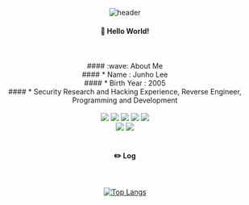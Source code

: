 <div align="center"> 

![header](https://capsule-render.vercel.app/api?type=cylinder&color=000000&height=150&section=header&text=spidey771&fontColor=ffffff&fontSize=70&animation=fadeIn&fontAlignY=55&desc=%20&descAlignY=62&descAlign=62)
  
####  :wave: Hello World!

  
 <br/>
 <br/>
####  :wave: About Me  <br>
####  * Name : Junho Lee <br>
####  * Birth Year : 2005 <br>
####  * Security Research and Hacking Experience, Reverse Engineer, Programming and Development <br>
 <br/>
  
<img src="https://img.shields.io/badge/cplusplus-00599C?style=for-the-badge&logo=C++&logoColor=white">
<img src="https://img.shields.io/badge/c-A8B9CC?style=for-the-badge&logo=C&logoColor=white">
<img src="https://img.shields.io/badge/dotnet-512BD4?style=for-the-badge&logo=C#&logoColor=white">
<img src="https://img.shields.io/badge/delphi-E62431?style=for-the-badge&logo=Delphi&logoColor=white">
<img src="https://img.shields.io/badge/python-3776AB?style=for-the-badge&logo=Python&logoColor=white"> <br>
<img src="https://img.shields.io/badge/visualstudio-5C2D91?style=for-the-badge&logo=VisualStudio&logoColor=white">
<img src="https://img.shields.io/badge/VSCode-007ACC?style=for-the-badge&logo=VisualStudioCode&logoColor=white">
 
   <br/>
   <br/>
 
#### :pencil2: Log
 
  <br/>
  
[![Top Langs](https://github-readme-stats.vercel.app/api/top-langs/?username=893107&layout=compact)](https://github.com/anuraghazra/github-readme-stats)
</div>
